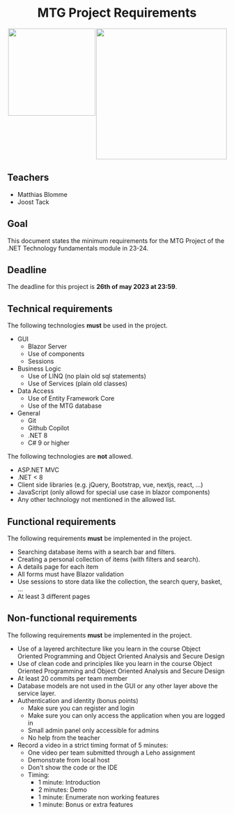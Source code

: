 <div style="display: flex; justify-content: center;">
    <h1 style="text-align: center;">MTG Project Requirements</h1>
</div>

<div style="display: flex; justify-content: center;">
    <div style="flex: 1; text-align: center;">
        <img src="https://upload.wikimedia.org/wikipedia/commons/thumb/7/7d/Microsoft_.NET_logo.svg/1200px-Microsoft_.NET_logo.svg.png" width="200">
    </div>
    <div style="flex: 1; text-align: center;">
        <img src="https://th.bing.com/th/id/R.86e79e09deb9bd1fec8853c01c0b82e9?rik=shU9cZ9ruw6LiQ&riu=http%3a%2f%2fwww.logoeps.com%2fwp-content%2fuploads%2f2013%2f04%2fmagic-the-gathering-vector-logo.png&ehk=%2fl0iXSL6FA2yJjBc%2bH1L0ySw4W14A2e6gSsXDmMYPxs%3d&risl=&pid=ImgRaw&r=0" width="300">
    </div>
</div>

## Teachers
- Matthias Blomme
- Joost Tack

## Goal
This document states the minimum requirements for the MTG Project of the .NET Technology fundamentals module in 23-24.

## Deadline
The deadline for this project is **26th of may 2023 at 23:59**.

## Technical requirements

The following technologies **must** be used in the project.

- GUI
    - Blazor Server
    - Use of components
    - Sessions
- Business Logic
    - Use of LINQ (no plain old sql statements)
    - Use of Services (plain old classes)
- Data Access
    - Use of Entity Framework Core
    - Use of the MTG database
- General
    - Git
    - Github Copilot
    - .NET 8
    - C# 9 or higher

The following technologies are **not** allowed.

- ASP.NET MVC
- .NET < 8
- Client side libraries (e.g. jQuery, Bootstrap, vue, nextjs, react, ...)
- JavaScript (only allowd for special use case in blazor components)
- Any other technology not mentioned in the allowed list.

## Functional requirements

The following requirements **must** be implemented in the project.

- Searching database items with a search bar and filters.
- Creating a personal collection of items (with filters and search).
- A details page for each item
- All forms must have Blazor validation
- Use sessions to store data like the collection, the search query, basket, ...
- At least 3 different pages

## Non-functional requirements

The following requirements **must** be implemented in the project.

- Use of a layered architecture like you learn in the course Object Oriented Programming and Object Oriented Analysis and Secure Design
- Use of clean code and principles like you learn in the course Object Oriented Programming and Object Oriented Analysis and Secure Design
- At least 20 commits per team member
- Database models are not used in the GUI or any other layer above the service layer.
- Authentication and identity (bonus points)
    - Make sure you can register and login
    - Make sure you can only access the application when you are logged in
    - Small admin panel only accessible for admins
    - No help from the teacher
- Record a video in a strict timing format of 5 minutes:
    - One video per team submitted through a Leho assignment
    - Demonstrate from local host
    - Don't show the code or the IDE
    - Timing:
        - 1 minute: Introduction
        - 2 minutes: Demo
        - 1 minute: Enumerate non working features
        - 1 minute: Bonus or extra features



